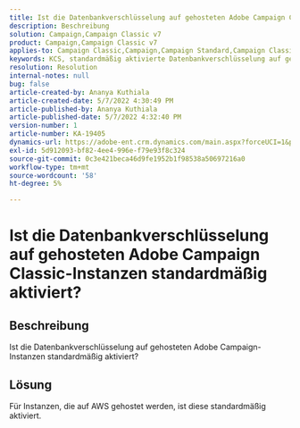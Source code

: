 ```yaml
---
title: Ist die Datenbankverschlüsselung auf gehosteten Adobe Campaign Classic-Instanzen standardmäßig aktiviert?
description: Beschreibung
solution: Campaign,Campaign Classic v7
product: Campaign,Campaign Classic v7
applies-to: Campaign Classic,Campaign,Campaign Standard,Campaign Classic v7
keywords: KCS, standardmäßig aktivierte Datenbankverschlüsselung auf gehostetem Adobe Campaign
resolution: Resolution
internal-notes: null
bug: false
article-created-by: Ananya Kuthiala
article-created-date: 5/7/2022 4:30:49 PM
article-published-by: Ananya Kuthiala
article-published-date: 5/7/2022 4:32:40 PM
version-number: 1
article-number: KA-19405
dynamics-url: https://adobe-ent.crm.dynamics.com/main.aspx?forceUCI=1&pagetype=entityrecord&etn=knowledgearticle&id=06cb3a0a-23ce-ec11-a7b5-0022480a8e40
exl-id: 5d912093-bf82-4ee4-996e-f79e93f8c324
source-git-commit: 0c3e421beca46d9fe1952b1f98538a50697216a0
workflow-type: tm+mt
source-wordcount: '58'
ht-degree: 5%

---
```


# Ist die Datenbankverschlüsselung auf gehosteten Adobe Campaign Classic-Instanzen standardmäßig aktiviert?

## Beschreibung

Ist die Datenbankverschlüsselung auf gehosteten Adobe Campaign-Instanzen standardmäßig aktiviert?

## Lösung


Für Instanzen, die auf AWS gehostet werden, ist diese standardmäßig aktiviert.
